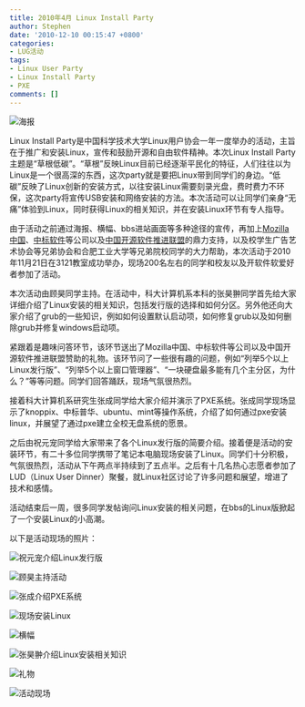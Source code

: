 ```yaml
---
title: 2010年4月 Linux Install Party
author: Stephen
date: '2010-12-10 00:15:47 +0800'
categories:
- LUG活动
tags:
- Linux User Party
- Linux Install Party
- PXE
comments: []
---
```


![海报](https://ftp.lug.ustc.edu.cn/wp-content/gallery/2010-10-linux-install-party/950cd675d89349bfde790313dcfc67f0-media_-750x400.jpg)

Linux Install Party是中国科学技术大学Linux用户协会一年一度举办的活动，主旨在于推广和安装Linux，宣传和鼓励开源和自由软件精神。本次Linux Install Party主题是“草根低碳”。“草根”反映Linux目前已经逐渐平民化的特征，人们往往以为Linux是一个很高深的东西，这次party就是要把Linux带到同学们的身边。“低碳”反映了Linux创新的安装方式，以往安装Linux需要刻录光盘，费时费力不环保，这次party将宣传USB安装和网络安装的方法。本次活动可以让同学们亲身“无痛”体验到Linux，同时获得Linux的相关知识，并在安装Linux环节有专人指导。

由于活动之前通过海报、横幅、bbs进站画面等多种途径的宣传，再加上[Mozilla中国](http://www.mozillaonline.com/)、[中标软件](http://www.cs2c.com.cn/)等公司以及[中国开源软件推进联盟](http://www.oss.org.cn/)的鼎力支持，以及校学生广告艺术协会等兄弟协会和合肥工业大学等兄弟院校同学的大力帮助，本次活动于2010年11月21日在3121教室成功举办，现场200名左右的同学和校友以及开软件软爱好者参加了活动。

本次活动由顾昊同学主持。在活动中，科大计算机系本科的张昊翀同学首先给大家详细介绍了Linux安装的相关知识，包括发行版的选择和如何分区。另外他还向大家介绍了grub的一些知识，例如如何设置默认启动项，如何修复grub以及如何删除grub并修复windows启动项。

紧跟着是趣味问答环节，该环节送出了Mozilla中国、中标软件等公司以及中国开源软件推进联盟赞助的礼物。该环节问了一些很有趣的问题，例如“列举5个以上Linux发行版”、“列举5个以上窗口管理器”、“一块硬盘最多能有几个主分区，为什么？”等等问题。同学们回答踊跃，现场气氛很热烈。

接着科大计算机系研究生张成同学给大家介绍并演示了PXE系统。张成同学现场显示了knoppix、中标普华、ubuntu、mint等操作系统，介绍了如何通过pxe安装linux，并展望了通过pxe建立全校无盘系统的愿景。

之后由祝元宠同学给大家带来了各个Linux发行版的简要介绍。接着便是活动的安装环节，有二十多位同学携带了笔记本电脑现场安装了Linux。同学们十分积极，气氛很热烈，活动从下午两点半持续到了五点半。之后有十几名热心志愿者参加了LUD（Linux User Dinner）聚餐，就Linux社区讨论了许多问题和展望，增进了技术和感情。

活动结束后一周，很多同学发帖询问Linux安装的相关问题，在bbs的Linux版掀起了一个安装Linux的小高潮。

以下是活动现场的照片：

![祝元宠介绍Linux发行版](https://ftp.lug.ustc.edu.cn/wp-content/gallery/2010-10-linux-install-party/0e477596eb5207a03450ba42380e3029-media_-900x569.jpg)

![顾昊主持活动](https://ftp.lug.ustc.edu.cn/wp-content/gallery/2010-10-linux-install-party/25c97261058603def86ce06eb7658ee5-media_-900x675.jpg)

![张成介绍PXE系统](https://ftp.lug.ustc.edu.cn/wp-content/gallery/2010-10-linux-install-party/412c3e1c3deee95e4ef420eeab5ca5d9-media_-900x675.jpg)

![现场安装Linux](https://ftp.lug.ustc.edu.cn/wp-content/gallery/2010-10-linux-install-party/48cdecdf722670c42569c24aaaafee69-media_-900x675.jpg)

![横幅](https://ftp.lug.ustc.edu.cn/wp-content/gallery/2010-10-linux-install-party/banner.jpg)

![张昊翀介绍Linux安装相关知识](https://ftp.lug.ustc.edu.cn/wp-content/gallery/2010-10-linux-install-party/d2c6410dcb7985e82d6c2b1ea489805c-media_-900x675.jpg)

![礼物](https://ftp.lug.ustc.edu.cn/wp-content/gallery/2010-10-linux-install-party/deeef91b86a84755ba62acb543ac1871-media_-900x675.jpg)

![活动现场](https://ftp.lug.ustc.edu.cn/wp-content/gallery/2010-10-linux-install-party/dfa67b538de5e8623615de03777102c7-media_-900x675.jpg)
